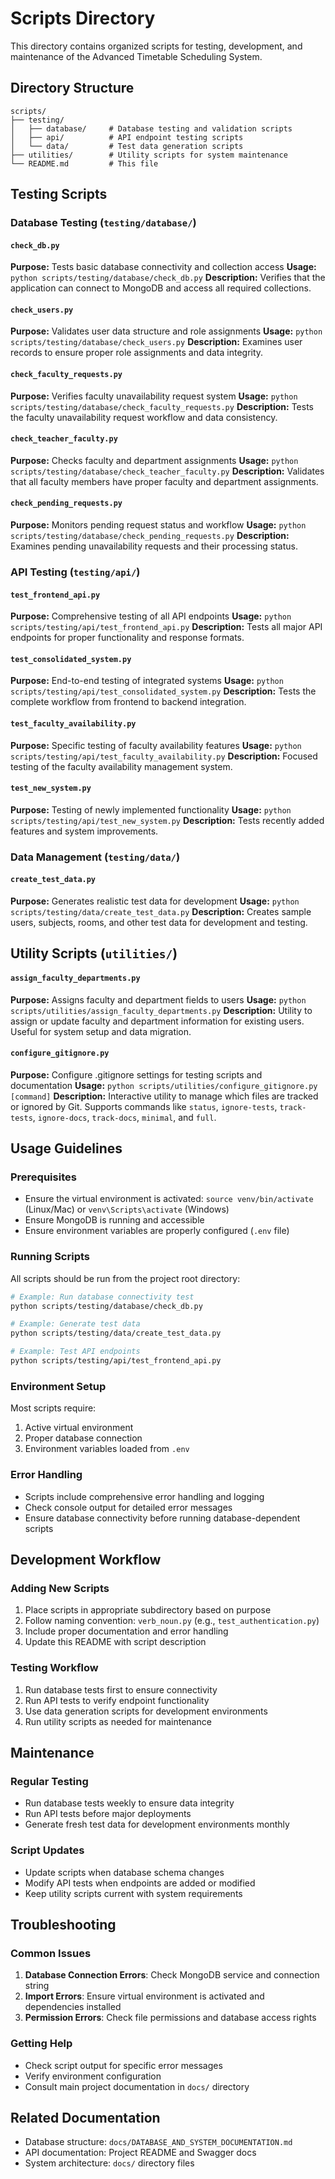 # Scripts Directory

This directory contains organized scripts for testing, development, and maintenance of the Advanced Timetable Scheduling System.

## Directory Structure

```
scripts/
├── testing/
│   ├── database/     # Database testing and validation scripts
│   ├── api/          # API endpoint testing scripts
│   └── data/         # Test data generation scripts
├── utilities/        # Utility scripts for system maintenance
└── README.md         # This file
```

## Testing Scripts

### Database Testing (`testing/database/`)

#### `check_db.py`
**Purpose:** Tests basic database connectivity and collection access
**Usage:** `python scripts/testing/database/check_db.py`
**Description:** Verifies that the application can connect to MongoDB and access all required collections.

#### `check_users.py`
**Purpose:** Validates user data structure and role assignments
**Usage:** `python scripts/testing/database/check_users.py`
**Description:** Examines user records to ensure proper role assignments and data integrity.

#### `check_faculty_requests.py`
**Purpose:** Verifies faculty unavailability request system
**Usage:** `python scripts/testing/database/check_faculty_requests.py`
**Description:** Tests the faculty unavailability request workflow and data consistency.

#### `check_teacher_faculty.py`
**Purpose:** Checks faculty and department assignments
**Usage:** `python scripts/testing/database/check_teacher_faculty.py`
**Description:** Validates that all faculty members have proper faculty and department assignments.

#### `check_pending_requests.py`
**Purpose:** Monitors pending request status and workflow
**Usage:** `python scripts/testing/database/check_pending_requests.py`
**Description:** Examines pending unavailability requests and their processing status.

### API Testing (`testing/api/`)

#### `test_frontend_api.py`
**Purpose:** Comprehensive testing of all API endpoints
**Usage:** `python scripts/testing/api/test_frontend_api.py`
**Description:** Tests all major API endpoints for proper functionality and response formats.

#### `test_consolidated_system.py`
**Purpose:** End-to-end testing of integrated systems
**Usage:** `python scripts/testing/api/test_consolidated_system.py`
**Description:** Tests the complete workflow from frontend to backend integration.

#### `test_faculty_availability.py`
**Purpose:** Specific testing of faculty availability features
**Usage:** `python scripts/testing/api/test_faculty_availability.py`
**Description:** Focused testing of the faculty availability management system.

#### `test_new_system.py`
**Purpose:** Testing of newly implemented functionality
**Usage:** `python scripts/testing/api/test_new_system.py`
**Description:** Tests recently added features and system improvements.

### Data Management (`testing/data/`)

#### `create_test_data.py`
**Purpose:** Generates realistic test data for development
**Usage:** `python scripts/testing/data/create_test_data.py`
**Description:** Creates sample users, subjects, rooms, and other test data for development and testing.

## Utility Scripts (`utilities/`)

#### `assign_faculty_departments.py`
**Purpose:** Assigns faculty and department fields to users
**Usage:** `python scripts/utilities/assign_faculty_departments.py`
**Description:** Utility to assign or update faculty and department information for existing users. Useful for system setup and data migration.

#### `configure_gitignore.py`
**Purpose:** Configure .gitignore settings for testing scripts and documentation
**Usage:** `python scripts/utilities/configure_gitignore.py [command]`
**Description:** Interactive utility to manage which files are tracked or ignored by Git. Supports commands like `status`, `ignore-tests`, `track-tests`, `ignore-docs`, `track-docs`, `minimal`, and `full`.

## Usage Guidelines

### Prerequisites
- Ensure the virtual environment is activated: `source venv/bin/activate` (Linux/Mac) or `venv\Scripts\activate` (Windows)
- Ensure MongoDB is running and accessible
- Ensure environment variables are properly configured (`.env` file)

### Running Scripts
All scripts should be run from the project root directory:

```bash
# Example: Run database connectivity test
python scripts/testing/database/check_db.py

# Example: Generate test data
python scripts/testing/data/create_test_data.py

# Example: Test API endpoints
python scripts/testing/api/test_frontend_api.py
```

### Environment Setup
Most scripts require:
1. Active virtual environment
2. Proper database connection
3. Environment variables loaded from `.env`

### Error Handling
- Scripts include comprehensive error handling and logging
- Check console output for detailed error messages
- Ensure database connectivity before running database-dependent scripts

## Development Workflow

### Adding New Scripts
1. Place scripts in appropriate subdirectory based on purpose
2. Follow naming convention: `verb_noun.py` (e.g., `test_authentication.py`)
3. Include proper documentation and error handling
4. Update this README with script description

### Testing Workflow
1. Run database tests first to ensure connectivity
2. Run API tests to verify endpoint functionality
3. Use data generation scripts for development environments
4. Run utility scripts as needed for maintenance

## Maintenance

### Regular Testing
- Run database tests weekly to ensure data integrity
- Run API tests before major deployments
- Generate fresh test data for development environments monthly

### Script Updates
- Update scripts when database schema changes
- Modify API tests when endpoints are added or modified
- Keep utility scripts current with system requirements

## Troubleshooting

### Common Issues
1. **Database Connection Errors**: Check MongoDB service and connection string
2. **Import Errors**: Ensure virtual environment is activated and dependencies installed
3. **Permission Errors**: Check file permissions and database access rights

### Getting Help
- Check script output for specific error messages
- Verify environment configuration
- Consult main project documentation in `docs/` directory

## Related Documentation
- Database structure: `docs/DATABASE_AND_SYSTEM_DOCUMENTATION.md`
- API documentation: Project README and Swagger docs
- System architecture: `docs/` directory files 